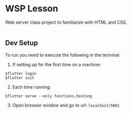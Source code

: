 # WSP Lesson
Web server class project to familiarize with HTML and CSS.
<br/><br/>

## Dev Setup

To run you need to execute the following in the terminal:

1. If setting up for the first time on a machine:
```
$flutter login
$flutter init
```

2. Each time running:
```
$flutter serve --only functions,hosting
```

3. Open browser window and go to url: ```localhost/5001```
<br/>
